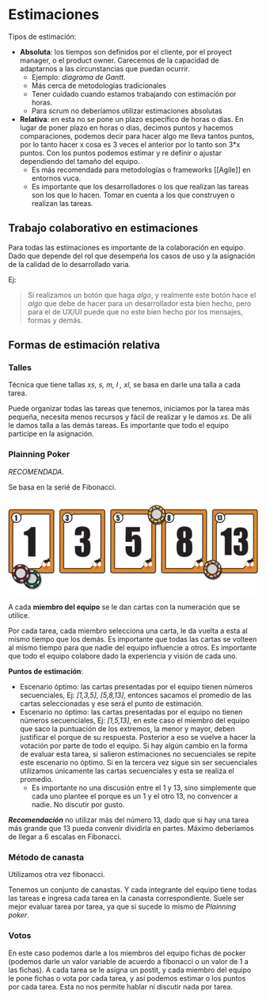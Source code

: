 # Estimaciones 

Tipos de estimación:
* **Absoluta**: los tiempos son definidos por el cliente, por el proyect manager, o el product owner. Carecemos de la capacidad de adaptarnos a las circunstancias que puedan ocurrir. 
	* Ejemplo: *diagrama de Gantt*. 
	* Más cerca de metodologías tradicionales
	* Tener cuidado cuando estamos trabajando con estimación por horas. 
	* Para scrum no deberíamos utilizar estimaciones absolutas 
* **Relativa**: en esta no se pone un plazo específico de horas o días. En lugar de poner plazo en horas o días, decimos puntos y hacemos comparaciones, podemos decir para hacer algo me lleva tantos puntos, por lo tanto hacer x cosa es 3 veces el anterior por lo tanto son 3*x puntos. Con los puntos podemos estimar y re definir o ajustar dependiendo del tamaño del equipo. 
	* Es más recomendada para metodologías o frameworks [[Agile]] en entornos vuca. 
	* Es importante que los desarrolladores o los que realizan las tareas son los que lo hacen. Tomar en cuenta a los que construyen o realizan las tareas. 

## Trabajo colaborativo en estimaciones 

Para todas las estimaciones es importante de la colaboración en equipo. Dado que depende del rol que desempeña los casos de uso y la asignación de la calidad de lo desarrollado varia. 

Ej:

> Si realizamos un botón que haga *algo*, y realmente este botón hace el *algo* que debe de hacer para un desarrollador esta bien hecho, pero para el de UX/UI puede que no este bien hecho por los mensajes, formas y demás. 


## Formas de estimación relativa

### Talles 
Técnica que tiene tallas *xs, s, m, l , xl*, se basa en darle una talla a cada tarea. 

Puede organizar todas las tareas que tenemos, iniciamos por la tarea más pequeña, necesita menos recursos y fácil de realizar y le damos *xs*. De allí le damos talla a las demás tareas. Es importante que todo el equipo participe en la asignación. 

### Plainning Poker 
*RECOMENDADA*. 

Se basa en la serié de Fibonacci. 

![Plainning Poker](./Estimacion-Plainning-Poker.png)

A cada **miembro del equipo** se le dan cartas con la numeración que se utilice. 

Por cada tarea, cada miembro selecciona una carta, le da vuelta a esta al mismo tiempo que los demás. Es importante que todas las cartas se volteen al mismo tiempo para que nadie del equipo influencie a otros. Es importante que todo el equipo colabore dado la experiencia y visión de cada uno. 

**Puntos de estimación**: 
* Escenario óptimo: las cartas presentadas por el equipo tienen números secuenciales, Ej: *[1,3,5]*, *[5,8,13]*, entonces sacamos el promedio de las cartas seleccionadas y ese será el punto de estimación. 
* Escenario no óptimo:  las cartas presentadas por el equipo no tienen números secuenciales, Ej: *[1,5,13]*, en este caso el miembro del equipo que saco la puntuación de los extremos, la menor y mayor, deben justificar el porque de su respuesta. Posterior a eso se vuelve a hacer la votación por parte de todo el equipo. Si hay algún cambio en la forma de evaluar esta tarea, si salieron estimaciones no secuenciales se repite este escenario no óptimo. Si en la tercera vez sigue sin ser secuenciales utilizamos únicamente las cartas secuenciales y esta se realiza el promedio. 
	* Es importante no una discusión entre el 1 y 13, sino simplemente que cada uno plantee el porque es un 1 y el otro 13, no convencer a nadie. No discutir por gusto. 

***Recomendación*** no utilizar más del número 13, dado que si hay una tarea más grande que 13 pueda convenir dividirla en partes. Máximo deberíamos de llegar a 6 escalas en Fibonacci. 

### Método de canasta
Utilizamos otra vez fibonacci. 

Tenemos un conjunto de canastas. Y cada integrante del equipo tiene todas las tareas e ingresa cada tarea en la canasta correspondiente. Suele ser mejor evaluar tarea por tarea, ya que si sucede lo mismo de *Plainning poker*.

### Votos

En este caso podemos darle a los miembros del equipo fichas de pocker (podemos darle un valor variable de acuerdo a fibonacci  o un valor de 1 a las fichas). 
A cada tarea se le asigna un postit, y cada miembro del equipo le pone fichas o vota por cada tarea, y así podemos estimar o los puntos por cada tarea. Esta no nos permite hablar ni discutir nada por tarea. 



